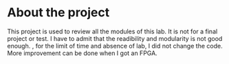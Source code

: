# About the project
This project is used to review all the modules of this lab. It is not for a final project or test. I have to admit that the readibility and modularity is not good enough. 
, for the limit of time and absence of lab, I did not change the code. More improvement can be done when I got an FPGA. 

